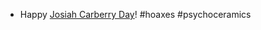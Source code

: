 - Happy [Josiah Carberry Day](https://ksetiya.substack.com/p/josiah-carberry-day)! #hoaxes #psychoceramics